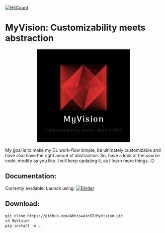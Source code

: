 [![HitCount](http://hits.dwyl.com/Abhiswain97/MyVision.svg)](http://hits.dwyl.com/Abhiswain97/MyVision)

# MyVision: Customizability meets abstraction

<p align="center">
  <img src="https://github.com/Abhiswain97/MyVision/blob/master/logo.png" height="300" width="300">
</p>

My goal is to make my DL work-flow simple, be ultimately customizable and have also have the right amout of abstraction.
So, have a look at the source code, modify as you like. I will keep updating it, as I learn more things. :D 

## Documentation:

Currently available: Launch using: [![Binder](https://mybinder.org/badge_logo.svg)](https://mybinder.org/v2/gh/Abhiswain97/MyVision/master)

## Download:

```
git clone https://github.com/Abhiswain97/MyVision.git
cd MyVision
pip install -e .
```

